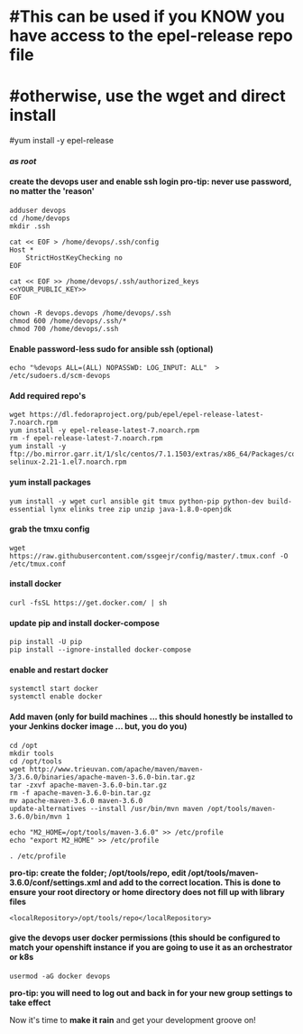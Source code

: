 # #This can be used if you KNOW you have access to the epel-release repo file 
# #otherwise, use the wget and direct install
#yum install -y epel-release


#### *as root*
#### create the devops user and enable ssh login **pro-tip: never use password, no matter the 'reason'**
```
adduser devops
cd /home/devops
mkdir .ssh

cat << EOF > /home/devops/.ssh/config
Host *
    StrictHostKeyChecking no
EOF

cat << EOF >> /home/devops/.ssh/authorized_keys
<<YOUR_PUBLIC_KEY>>
EOF

chown -R devops.devops /home/devops/.ssh
chmod 600 /home/devops/.ssh/*
chmod 700 /home/devops/.ssh
```

#### Enable password-less sudo for ansible ssh (optional)
```
echo "%devops ALL=(ALL) NOPASSWD: LOG_INPUT: ALL"  > /etc/sudoers.d/scm-devops
```

#### Add required repo's
```
wget https://dl.fedoraproject.org/pub/epel/epel-release-latest-7.noarch.rpm
yum install -y epel-release-latest-7.noarch.rpm
rm -f epel-release-latest-7.noarch.rpm
yum install -y ftp://bo.mirror.garr.it/1/slc/centos/7.1.1503/extras/x86_64/Packages/container-selinux-2.21-1.el7.noarch.rpm
```

#### yum install packages
```
yum install -y wget curl ansible git tmux python-pip python-dev build-essential lynx elinks tree zip unzip java-1.8.0-openjdk
```

#### grab the tmxu config 
```
wget https://raw.githubusercontent.com/ssgeejr/config/master/.tmux.conf -O /etc/tmux.conf
```

#### install docker
```
curl -fsSL https://get.docker.com/ | sh
```

#### update pip and install docker-compose
```
pip install -U pip
pip install --ignore-installed docker-compose
```

#### enable and restart docker 
```
systemctl start docker
systemctl enable docker
```

#### Add maven (only for build machines ... this should honestly be installed to your Jenkins docker image ... but, you do you)
```
cd /opt
mkdir tools
cd /opt/tools
wget http://www.trieuvan.com/apache/maven/maven-3/3.6.0/binaries/apache-maven-3.6.0-bin.tar.gz
tar -zxvf apache-maven-3.6.0-bin.tar.gz
rm -f apache-maven-3.6.0-bin.tar.gz
mv apache-maven-3.6.0 maven-3.6.0
update-alternatives --install /usr/bin/mvn maven /opt/tools/maven-3.6.0/bin/mvn 1

echo "M2_HOME=/opt/tools/maven-3.6.0" >> /etc/profile
echo "export M2_HOME" >> /etc/profile

. /etc/profile
```
  
**pro-tip:  create the folder; /opt/tools/repo, edit /opt/tools/maven-3.6.0/conf/settings.xml and add to the correct location. This is done to ensure your root directory or home directory does not fill up with library files**  
```
<localRepository>/opt/tools/repo</localRepository>
```


#### give the devops user docker permissions (this should be configured to match your openshift instance if you are going to use it as an orchestrator or k8s
```
usermod -aG docker devops
```

**pro-tip:  you will need to log out and back in for your new group settings to take effect**

Now it's time to **make it rain** and get your development groove on!  




